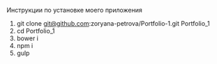 Инструкции по установке моего приложения

1. git clone git@github.com:zoryana-petrova/Portfolio-1.git Portfolio_1
2. cd Portfolio_1
3. bower i
4. npm i
5. gulp 